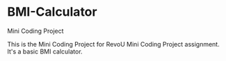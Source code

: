 # BMI-Calculator
Mini Coding Project

This is the Mini Coding Project for RevoU Mini Coding Project assignment.
It's a basic BMI calculator.
